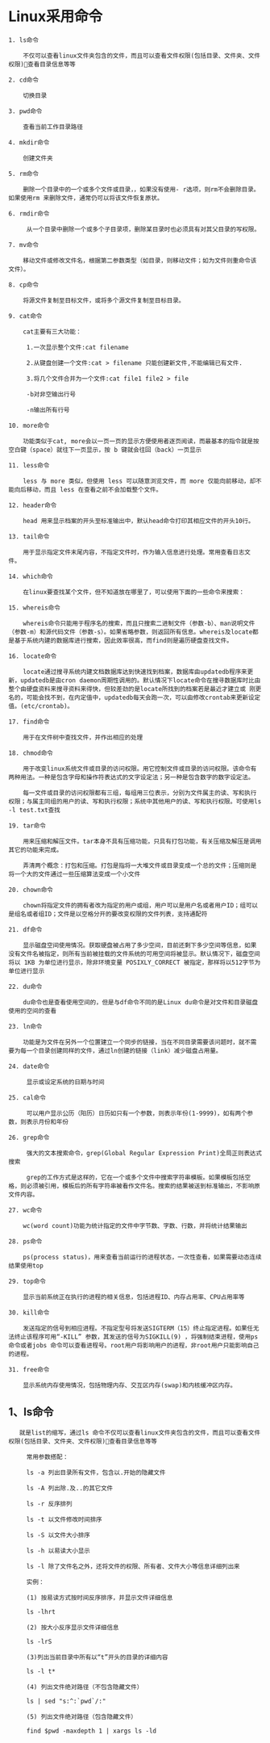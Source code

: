 # Linux采用命令
    1. ls命令

        不仅可以查看linux文件夹包含的文件，而且可以查看文件权限(包括目录、文件夹、文件权限)查看目录信息等等

    2. cd命令

        切换目录

    3. pwd命令

        查看当前工作目录路径

    4. mkdir命令
    
        创建文件夹

    5. rm命令

        删除一个目录中的一个或多个文件或目录，，如果没有使用- r选项，则rm不会删除目录。如果使用rm 来删除文件，通常仍可以将该文件恢复原状。

    6. rmdir命令

         从一个目录中删除一个或多个子目录项，删除某目录时也必须具有对其父目录的写权限。

    7. mv命令

        移动文件或修改文件名，根据第二参数类型（如目录，则移动文件；如为文件则重命令该文件）。    

    8. cp命令

        将源文件复制至目标文件，或将多个源文件复制至目标目录。
    
    9. cat命令

        cat主要有三大功能：

         1.一次显示整个文件:cat filename

         2.从键盘创建一个文件:cat > filename 只能创建新文件,不能编辑已有文件.

         3.将几个文件合并为一个文件:cat file1 file2 > file

         -b对非空输出行号

         -n输出所有行号

    10. more命令

        功能类似于cat, more会以一页一页的显示方便使用者逐页阅读，而最基本的指令就是按空白键（space）就往下一页显示，按 b 键就会往回（back）一页显示

    11. less命令

        less 与 more 类似，但使用 less 可以随意浏览文件，而 more 仅能向前移动，却不能向后移动，而且 less 在查看之前不会加载整个文件。

    12. header命令

        head 用来显示档案的开头至标准输出中，默认head命令打印其相应文件的开头10行。

    13. tail命令

        用于显示指定文件末尾内容，不指定文件时，作为输入信息进行处理。常用查看日志文件。

    14. which命令

        在linux要查找某个文件，但不知道放在哪里了，可以使用下面的一些命令来搜索：

    15. whereis命令

        whereis命令只能用于程序名的搜索，而且只搜索二进制文件（参数-b）、man说明文件（参数-m）和源代码文件（参数-s）。如果省略参数，则返回所有信息。whereis及locate都是基于系统内建的数据库进行搜索，因此效率很高，而find则是遍历硬盘查找文件。

    16. locate命令

        locate通过搜寻系统内建文档数据库达到快速找到档案，数据库由updatedb程序来更新，updatedb是由cron daemon周期性调用的。默认情况下locate命令在搜寻数据库时比由整个由硬盘资料来搜寻资料来得快，但较差劲的是locate所找到的档案若是最近才建立或 刚更名的，可能会找不到，在内定值中，updatedb每天会跑一次，可以由修改crontab来更新设定值。(etc/crontab)。

    17. find命令

        用于在文件树中查找文件，并作出相应的处理

    18. chmod命令

        用于改变linux系统文件或目录的访问权限。用它控制文件或目录的访问权限。该命令有两种用法。一种是包含字母和操作符表达式的文字设定法；另一种是包含数字的数字设定法。

        每一文件或目录的访问权限都有三组，每组用三位表示，分别为文件属主的读、写和执行权限；与属主同组的用户的读、写和执行权限；系统中其他用户的读、写和执行权限。可使用ls -l test.txt查找

    19. tar命令

        用来压缩和解压文件。tar本身不具有压缩功能，只具有打包功能，有关压缩及解压是调用其它的功能来完成。

        弄清两个概念：打包和压缩。打包是指将一大堆文件或目录变成一个总的文件；压缩则是将一个大的文件通过一些压缩算法变成一个小文件
    
    20. chown命令

        chown将指定文件的拥有者改为指定的用户或组，用户可以是用户名或者用户ID；组可以是组名或者组ID；文件是以空格分开的要改变权限的文件列表，支持通配符

    21. df命令

        显示磁盘空间使用情况。获取硬盘被占用了多少空间，目前还剩下多少空间等信息，如果没有文件名被指定，则所有当前被挂载的文件系统的可用空间将被显示。默认情况下，磁盘空间将以 1KB 为单位进行显示，除非环境变量 POSIXLY_CORRECT 被指定，那样将以512字节为单位进行显示

    22. du命令

        du命令也是查看使用空间的，但是与df命令不同的是Linux du命令是对文件和目录磁盘使用的空间的查看

    23. ln命令

        功能是为文件在另外一个位置建立一个同步的链接，当在不同目录需要该问题时，就不需要为每一个目录创建同样的文件，通过ln创建的链接（link）减少磁盘占用量。

    24. date命令

         显示或设定系统的日期与时间

    25. cal命令

         可以用户显示公历（阳历）日历如只有一个参数，则表示年份(1-9999)，如有两个参数，则表示月份和年份

    26. grep命令

         强大的文本搜索命令，grep(Global Regular Expression Print)全局正则表达式搜索

         grep的工作方式是这样的，它在一个或多个文件中搜索字符串模板。如果模板包括空格，则必须被引用，模板后的所有字符串被看作文件名。搜索的结果被送到标准输出，不影响原文件内容。

    27. wc命令

        wc(word count)功能为统计指定的文件中字节数、字数、行数，并将统计结果输出

    28. ps命令

        ps(process status)，用来查看当前运行的进程状态，一次性查看，如果需要动态连续结果使用top

    29. top命令

        显示当前系统正在执行的进程的相关信息，包括进程ID、内存占用率、CPU占用率等

    30. kill命令

        发送指定的信号到相应进程。不指定型号将发送SIGTERM（15）终止指定进程。如果任无法终止该程序可用“-KILL” 参数，其发送的信号为SIGKILL(9) ，将强制结束进程，使用ps命令或者jobs 命令可以查看进程号。root用户将影响用户的进程，非root用户只能影响自己的进程。

    31. free命令

        显示系统内存使用情况，包括物理内存、交互区内存(swap)和内核缓冲区内存。

## 1、ls命令
       就是list的缩写，通过ls 命令不仅可以查看linux文件夹包含的文件，而且可以查看文件权限(包括目录、文件夹、文件权限)查看目录信息等等

         常用参数搭配：

         ls -a 列出目录所有文件，包含以.开始的隐藏文件

         ls -A 列出除.及..的其它文件

         ls -r 反序排列

         ls -t 以文件修改时间排序

         ls -S 以文件大小排序

         ls -h 以易读大小显示

         ls -l 除了文件名之外，还将文件的权限、所有者、文件大小等信息详细列出来

         实例：

         (1) 按易读方式按时间反序排序，并显示文件详细信息

         ls -lhrt

         (2) 按大小反序显示文件详细信息

         ls -lrS

         (3)列出当前目录中所有以“t”开头的目录的详细内容

         ls -l t*

         (4) 列出文件绝对路径（不包含隐藏文件）

         ls | sed "s:^:`pwd`/:"

         (5) 列出文件绝对路径（包含隐藏文件）

         find $pwd -maxdepth 1 | xargs ls -ld

 
